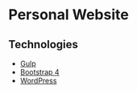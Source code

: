 # Personal Website

## Technologies
- [Gulp](https://gulpjs.com/)
- [Bootstrap 4](https://getbootstrap.com/)
- [WordPress](https://wordpress.com/)
